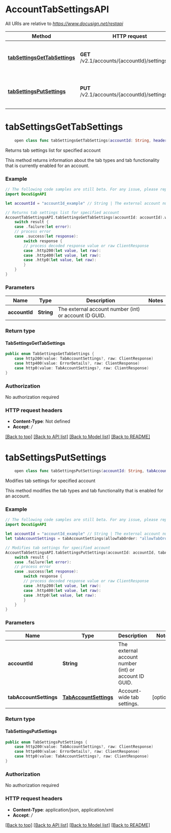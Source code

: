 # AccountTabSettingsAPI

All URIs are relative to *https://www.docusign.net/restapi*

Method | HTTP request | Description
------------- | ------------- | -------------
[**tabSettingsGetTabSettings**](AccountTabSettingsAPI.md#tabsettingsgettabsettings) | **GET** /v2.1/accounts/{accountId}/settings/tabs | Returns tab settings list for specified account
[**tabSettingsPutSettings**](AccountTabSettingsAPI.md#tabsettingsputsettings) | **PUT** /v2.1/accounts/{accountId}/settings/tabs | Modifies tab settings for specified account


# **tabSettingsGetTabSettings**
```swift
    open class func tabSettingsGetTabSettings(accountId: String, headers: HTTPHeaders = DocuSignAPI.customHeaders, beforeSend: (inout ClientRequest) throws -> () = { _ in }) -> EventLoopFuture<TabSettingsGetTabSettings>
```

Returns tab settings list for specified account

This method returns information about the tab types and tab functionality that is currently enabled for an account.

### Example 
```swift
// The following code samples are still beta. For any issue, please report via http://github.com/OpenAPITools/openapi-generator/issues/new
import DocuSignAPI

let accountId = "accountId_example" // String | The external account number (int) or account ID GUID.

// Returns tab settings list for specified account
AccountTabSettingsAPI.tabSettingsGetTabSettings(accountId: accountId).whenComplete { result in
    switch result {
    case .failure(let error):
    // process error
    case .success(let response):
        switch response {
        // process decoded response value or raw ClientResponse
        case .http200(let value, let raw):
        case .http400(let value, let raw):
        case .http0(let value, let raw):
        }
    }
}
```

### Parameters

Name | Type | Description  | Notes
------------- | ------------- | ------------- | -------------
 **accountId** | **String** | The external account number (int) or account ID GUID. | 

### Return type

#### TabSettingsGetTabSettings

```swift
public enum TabSettingsGetTabSettings {
    case http200(value: TabAccountSettings?, raw: ClientResponse)
    case http400(value: ErrorDetails?, raw: ClientResponse)
    case http0(value: TabAccountSettings?, raw: ClientResponse)
}
```

### Authorization

No authorization required

### HTTP request headers

 - **Content-Type**: Not defined
 - **Accept**: */*

[[Back to top]](#) [[Back to API list]](../README.md#documentation-for-api-endpoints) [[Back to Model list]](../README.md#documentation-for-models) [[Back to README]](../README.md)

# **tabSettingsPutSettings**
```swift
    open class func tabSettingsPutSettings(accountId: String, tabAccountSettings: TabAccountSettings? = nil, headers: HTTPHeaders = DocuSignAPI.customHeaders, beforeSend: (inout ClientRequest) throws -> () = { _ in }) -> EventLoopFuture<TabSettingsPutSettings>
```

Modifies tab settings for specified account

This method modifies the tab types and tab functionality that is enabled for an account.

### Example 
```swift
// The following code samples are still beta. For any issue, please report via http://github.com/OpenAPITools/openapi-generator/issues/new
import DocuSignAPI

let accountId = "accountId_example" // String | The external account number (int) or account ID GUID.
let tabAccountSettings = tabAccountSettings(allowTabOrder: "allowTabOrder_example", allowTabOrderMetadata: settingsMetadata(is21CFRPart11: "is21CFRPart11_example", options: ["options_example"], rights: "rights_example", uiHint: "uiHint_example", uiOrder: "uiOrder_example", uiType: "uiType_example"), approveDeclineTabsEnabled: "approveDeclineTabsEnabled_example", approveDeclineTabsMetadata: nil, calculatedFieldsEnabled: "calculatedFieldsEnabled_example", calculatedFieldsMetadata: nil, checkboxTabsEnabled: "checkboxTabsEnabled_example", checkBoxTabsMetadata: nil, dataFieldRegexEnabled: "dataFieldRegexEnabled_example", dataFieldRegexMetadata: nil, dataFieldSizeEnabled: "dataFieldSizeEnabled_example", dataFieldSizeMetadata: nil, drawTabsEnabled: "drawTabsEnabled_example", drawTabsMetadata: nil, firstLastEmailTabsEnabled: "firstLastEmailTabsEnabled_example", firstLastEmailTabsMetadata: nil, listTabsEnabled: "listTabsEnabled_example", listTabsMetadata: nil, noteTabsEnabled: "noteTabsEnabled_example", noteTabsMetadata: nil, radioTabsEnabled: "radioTabsEnabled_example", radioTabsMetadata: nil, savingCustomTabsEnabled: "savingCustomTabsEnabled_example", savingCustomTabsMetadata: nil, senderToChangeTabAssignmentsEnabled: "senderToChangeTabAssignmentsEnabled_example", senderToChangeTabAssignmentsMetadata: nil, sharedCustomTabsEnabled: "sharedCustomTabsEnabled_example", sharedCustomTabsMetadata: nil, tabDataLabelEnabled: "tabDataLabelEnabled_example", tabDataLabelMetadata: nil, tabLocationEnabled: "tabLocationEnabled_example", tabLocationMetadata: nil, tabLockingEnabled: "tabLockingEnabled_example", tabLockingMetadata: nil, tabScaleEnabled: "tabScaleEnabled_example", tabScaleMetadata: nil, tabTextFormattingEnabled: "tabTextFormattingEnabled_example", tabTextFormattingMetadata: nil, textTabsEnabled: "textTabsEnabled_example", textTabsMetadata: nil) // TabAccountSettings | Account-wide tab settings. (optional)

// Modifies tab settings for specified account
AccountTabSettingsAPI.tabSettingsPutSettings(accountId: accountId, tabAccountSettings: tabAccountSettings).whenComplete { result in
    switch result {
    case .failure(let error):
    // process error
    case .success(let response):
        switch response {
        // process decoded response value or raw ClientResponse
        case .http200(let value, let raw):
        case .http400(let value, let raw):
        case .http0(let value, let raw):
        }
    }
}
```

### Parameters

Name | Type | Description  | Notes
------------- | ------------- | ------------- | -------------
 **accountId** | **String** | The external account number (int) or account ID GUID. | 
 **tabAccountSettings** | [**TabAccountSettings**](TabAccountSettings.md) | Account-wide tab settings. | [optional] 

### Return type

#### TabSettingsPutSettings

```swift
public enum TabSettingsPutSettings {
    case http200(value: TabAccountSettings?, raw: ClientResponse)
    case http400(value: ErrorDetails?, raw: ClientResponse)
    case http0(value: TabAccountSettings?, raw: ClientResponse)
}
```

### Authorization

No authorization required

### HTTP request headers

 - **Content-Type**: application/json, application/xml
 - **Accept**: */*

[[Back to top]](#) [[Back to API list]](../README.md#documentation-for-api-endpoints) [[Back to Model list]](../README.md#documentation-for-models) [[Back to README]](../README.md)

